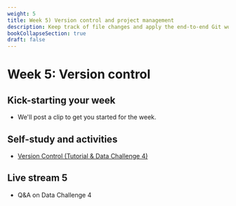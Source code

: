 ```yaml
---
weight: 5
title: Week 5) Version control and project management
description: Keep track of file changes and apply the end-to-end Git workflow!
bookCollapseSection: true
draft: false
---
```


# Week 5: Version control <!--+ feedback-->

## Kick-starting your week
- We'll post a clip to get you started for the week.

## Self-study and activities
- [Version Control (Tutorial & Data Challenge 4)](docs/tutorials/version-control)

## Live stream 5
- Q&A on Data Challenge 4
